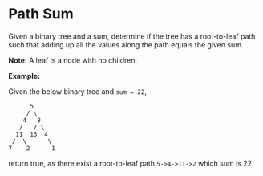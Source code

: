 # Path Sum

Given a binary tree and a sum, determine if the tree has a root-to-leaf path such that adding up all the values along the path equals the given sum.

__Note:__ A leaf is a node with no children.

__Example:__

Given the below binary tree and `sum = 22`,

```pseudo
      5
     / \
    4   8
   /   / \
  11  13  4
 /  \      \
7    2      1
```

return true, as there exist a root-to-leaf path `5->4->11->2` which sum is 22.